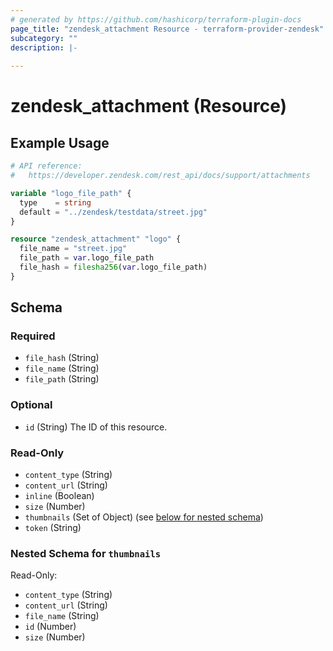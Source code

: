 ```yaml
---
# generated by https://github.com/hashicorp/terraform-plugin-docs
page_title: "zendesk_attachment Resource - terraform-provider-zendesk"
subcategory: ""
description: |-
  
---
```


# zendesk_attachment (Resource)



## Example Usage

```terraform
# API reference:
#   https://developer.zendesk.com/rest_api/docs/support/attachments

variable "logo_file_path" {
  type    = string
  default = "../zendesk/testdata/street.jpg"
}

resource "zendesk_attachment" "logo" {
  file_name = "street.jpg"
  file_path = var.logo_file_path
  file_hash = filesha256(var.logo_file_path)
}
```

<!-- schema generated by tfplugindocs -->
## Schema

### Required

- `file_hash` (String)
- `file_name` (String)
- `file_path` (String)

### Optional

- `id` (String) The ID of this resource.

### Read-Only

- `content_type` (String)
- `content_url` (String)
- `inline` (Boolean)
- `size` (Number)
- `thumbnails` (Set of Object) (see [below for nested schema](#nestedatt--thumbnails))
- `token` (String)

<a id="nestedatt--thumbnails"></a>
### Nested Schema for `thumbnails`

Read-Only:

- `content_type` (String)
- `content_url` (String)
- `file_name` (String)
- `id` (Number)
- `size` (Number)


